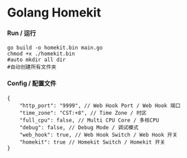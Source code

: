 # Golang Homekit

#### Run / 运行

```
go build -o homekit.bin main.go
chmod +x ./homekit.bin
#auto mkdir all dir
#自动创建所有文件夹
```


#### Config / 配置文件

```
{
    "http_port": "9999", // Web Hook Port / Web Hook 端口
    "time_zone": "CST:+8", // Time Zone / 时区
    "full_cpu": false, // Multi CPU Core / 多核CPU
    "debug": false, // Debug Mode / 调试模式
    "web_hook": true, // Web Hook Switch / Web Hook 开关
    "homekit": true // Homekit Switch / Homekit 开关
}



```